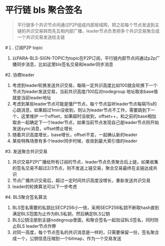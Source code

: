 # 平行链 bls 聚合签名
>平行链多个共识节点间通过P2P组成内部局域网，把之前每个节点发送到主链的共识交易转而先互相内部广播，leader节点负责把多个共识交易聚合成一个共识交易发送给主链


#１. 订阅P2P topic
1. 以PARA-BLS-SIGN-TOPIC为topic在P2P订阅，平行链内部节点间通过p2p广播同步消息，比如这里bls签名交易和leader同步消息
   
#2. 协商leader
1. 考虑到leader轮换发送共识交易，每隔一定共识高度比如100就会轮换下一个节点为leader发送交易，当前共识高度/100后对nodegroup 地址取余base值就是当前leader地址
1. 考虑到某些leader节点可能是僵尸节点，每个节点监听leader节点每隔15s的心跳消息，如果超过1min没收到，则认为leader节点不工作，需要跳到下一个，这里维护
一个offset，如果超时没收到，offset++，和之前的base相加取余一起确定下一个leader节点，如果当前节点发现自己是leader节点则开始发送sync消息，offset停止增长
1. 随着共识高度增长，base增长，offset不变，一起确认新的leader
1. 某些特殊场景有多个leader同步时候，收敛到最大索引值的leader

#3. 发送聚合共识交易
1. 共识交易P2P广播给所有订阅的节点，leader节点负责聚合后上链，如果收集的签名交易不超过2/3节点，则不发送上链交易，聚合交易最终在主链达成共识
1. 节点广播共识交易后，超过一定时间共识高度没增长，重新发送共识交易
1. leader的轮换算法可以下一步考虑

#4. BLS聚合签名算法
1. BLS签名需要的私钥比SECP256小一倍，采用SECP256私钥不断取hash直到满足BLS范围为止作为BLS私钥，然后确定BLS公钥
1. BLS公钥注册到主链nodegroup里面，和聚合签名一起验证BLS签名，同时防止BLS leader节点作弊
1. 对同一高度，每个节点签名的共识消息是一样的，只需要保留一份，签名聚合成一个，公钥信息压缩到一个bitmap，作为一个交易发送


 


